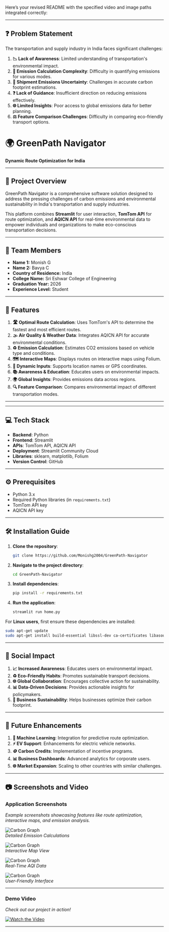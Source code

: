 Here’s your revised README with the specified video and image paths integrated correctly:

---


## ❓ **Problem Statement**  

The transportation and supply industry in India faces significant challenges:  

1. **📉 Lack of Awareness**: Limited understanding of transportation's environmental impact.  
2. **🧮 Emission Calculation Complexity**: Difficulty in quantifying emissions for various modes.  
3. **🚛 Shipment Emissions Uncertainty**: Challenges in accurate carbon footprint estimations.  
4. **❓ Lack of Guidance**: Insufficient direction on reducing emissions effectively.  
5. **🌐 Limited Insights**: Poor access to global emissions data for better planning.  
6. **⚖️ Feature Comparison Challenges**: Difficulty in comparing eco-friendly transport options.  

# 🌍 **GreenPath Navigator**  
**Dynamic Route Optimization for India**  

---

## 📖 **Project Overview**  
GreenPath Navigator is a comprehensive software solution designed to address the pressing challenges of carbon emissions and environmental sustainability in India's transportation and supply industries.  

This platform combines **Streamlit** for user interaction, **TomTom API** for route optimization, and **AQICN API** for real-time environmental data to empower individuals and organizations to make eco-conscious transportation decisions.  

---

## 👥 **Team Members**  

- **Name 1:** Monish G  
- **Name 2:** Bavya C  
- **Country of Residence:** India  
- **College Name:** Sri Eshwar College of Engineering  
- **Graduation Year:** 2026  
- **Experience Level:** Student  

---

## 🚀 **Features**  

1. **🛣️ Optimal Route Calculation**: Uses TomTom's API to determine the fastest and most efficient routes.  
2. **🌫️ Air Quality & Weather Data**: Integrates AQICN API for accurate environmental conditions.  
3. **♻️ Emission Calculation**: Estimates CO2 emissions based on vehicle type and conditions.  
4. **🗺️ Interactive Maps**: Displays routes on interactive maps using Folium.  
5. **📍 Dynamic Inputs**: Supports location names or GPS coordinates.  
6. **📚 Awareness & Education**: Educates users on environmental impacts.  
7. **🌍 Global Insights**: Provides emissions data across regions.  
8. **🔍 Feature Comparison**: Compares environmental impact of different transportation modes.  

---


---

## 💻 **Tech Stack**  

- **Backend**: Python  
- **Frontend**: Streamlit  
- **APIs**: TomTom API, AQICN API  
- **Deployment**: Streamlit Community Cloud  
- **Libraries**: sklearn, matplotlib, Folium  
- **Version Control**: GitHub  

---

## ⚙️ **Prerequisites**  

- Python 3.x  
- Required Python libraries (in `requirements.txt`)  
- TomTom API key  
- AQICN API key  

---

## 🛠️ **Installation Guide**  

1. **Clone the repository**:  
   ```bash
   git clone https://github.com/Monishg2004/GreenPath-Navigator
   ```  

2. **Navigate to the project directory**:  
   ```bash
   cd GreenPath-Navigator
   ```  

3. **Install dependencies**:  
   ```bash
   pip install -r requirements.txt
   ```  

4. **Run the application**:  
   ```bash
   streamlit run home.py
   ```  

For **Linux users**, first ensure these dependencies are installed:  
   ```bash
   sudo apt-get update
   sudo apt-get install build-essential libssl-dev ca-certificates libasound2 wget
   ```  

---

## 🌟 **Social Impact**  

1. **📈 Increased Awareness**: Educates users on environmental impact.  
2. **♻️ Eco-Friendly Habits**: Promotes sustainable transport decisions.  
3. **🌐 Global Collaboration**: Encourages collective action for sustainability.  
4. **📊 Data-Driven Decisions**: Provides actionable insights for policymakers.  
5. **🚚 Business Sustainability**: Helps businesses optimize their carbon footprint.  

---

## 🔮 **Future Enhancements**  

1. **🤖 Machine Learning**: Integration for predictive route optimization.  
2. **⚡ EV Support**: Enhancements for electric vehicle networks.  
3. **🪙 Carbon Credits**: Implementation of incentive programs.  
4. **📊 Business Dashboards**: Advanced analytics for corporate users.  
5. **🌐 Market Expansion**: Scaling to other countries with similar challenges.  

---

## 📷 **Screenshots and Video**  

### **Application Screenshots**  
_Example screenshots showcasing features like route optimization, interactive maps, and emission analysis._  

![Carbon Graph](images/Carbon%20Graph.jpg)  
*Detailed Emission Calculations*  

![Carbon Graph](images/Carbon%20Graph.jpg)  
*Interactive Map View*  

![Carbon Graph](images/Carbon%20Graph.jpg)  
*Real-Time AQI Data*  

![Carbon Graph](images/Carbon%20Graph.jpg)  
*User-Friendly Interface*  

---

### **Demo Video**  
_Check out our project in action!_  

[![Watch the Video](https://img.youtube.com/vi/z048xe74yZ4/0.jpg)](https://youtu.be/z048xe74yZ4)
  

---

